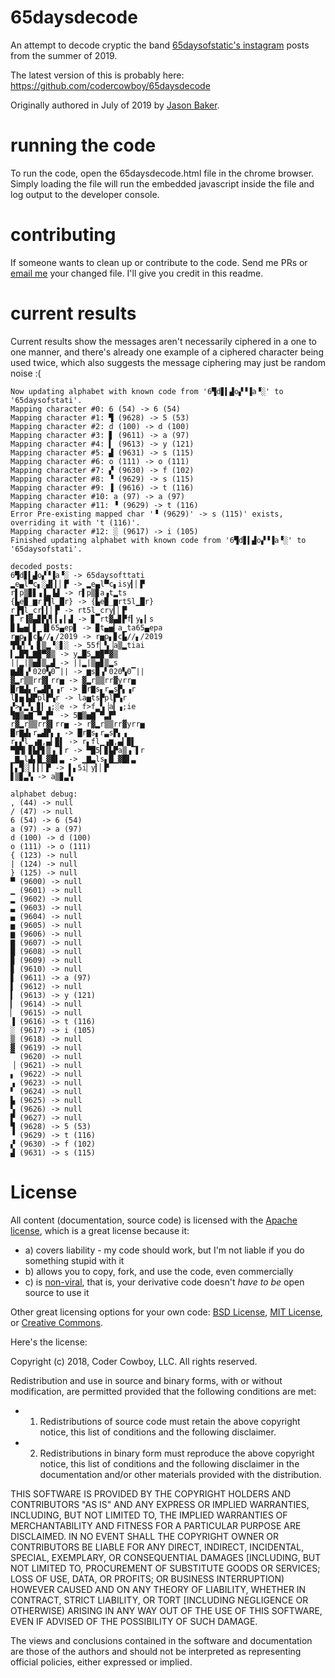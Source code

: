 # 65daysdecode

An attempt to decode cryptic the band [65daysofstatic's instagram](https://www.instagram.com/65daysofstatic/?hl=en) posts from the summer of 2019.

The latest version of this is probably here: https://github.com/codercowboy/65daysdecode

Originally authored in July of 2019 by [Jason Baker](jason@onejasonforsale.com). 

# running the code

To run the code, open the 65daysdecode.html file in the chrome browser. Simply loading the file will run the embedded javascript inside the file and log output to the developer console.

# contributing

If someone wants to clean up or contribute to the code. Send me PRs or [email me](jason@onejasonforsale.com) your changed file. I'll give you credit in this readme.

# current results

Current results show the messages aren't necessarily ciphered in a one to one manner, and there's already one example of a ciphered character being used twice, which also suggests the message ciphering may just be random noise :(

```
Now updating alphabet with known code from '6▜d▋▍▟o▞▝▐a▝░' to '65daysofstati'.
Mapping character #0: 6 (54) -> 6 (54)
Mapping character #1: ▜ (9628) -> 5 (53)
Mapping character #2: d (100) -> d (100)
Mapping character #3: ▋ (9611) -> a (97)
Mapping character #4: ▍ (9613) -> y (121)
Mapping character #5: ▟ (9631) -> s (115)
Mapping character #6: o (111) -> o (111)
Mapping character #7: ▞ (9630) -> f (102)
Mapping character #8: ▝ (9629) -> s (115)
Mapping character #9: ▐ (9616) -> t (116)
Mapping character #10: a (97) -> a (97)
Mapping character #11: ▝ (9629) -> t (116)
Error Pre-existing mapped char '▝ (9629)' -> s (115)' exists, overriding it with 't (116)'.
Mapping character #12: ░ (9617) -> i (105)
Finished updating alphabet with known code from '6▜d▋▍▟o▞▝▐a▝░' to '65daysofstati'.

decoded posts:
6▜d▋▍▟o▞▝▐a▝░ -> 65daysofttati
▂e▄l▀c▖░▟▍▎▏▛ -> ▂e▄l▀c▖isy▎▏▛
r▌p▒▊▋▗▐▂▐▟ -> r▌p▒▊a▗t▂ts
{▙e▉_▆r▐▜l▁█r} -> {▙e▉_▆rt5l▁█r}
r▐▜l▁cr▍▎▏▛ -> rt5l▁cry▎▏▛
▊▔r▐▓▄▊▛▞▎▍▖▎▟ -> ▊▔rt▓▄▊▛f▎y▖▎s
▉▐▄▅▎▋▁▐▋65▄ep▋ -> ▉t▄▅▎a▁ta65▄epa
r▅p▖▊c▙//▖/2019 -> r▅p▖▊c▙//▖/2019
▜▜▞▏▚▕▋▒▂▝░▋░ -> 55f▏▚▕a▒▂tiai
▍▂█▜▂▇▉▀▓▒ -> y▂█5▂▇▉▀▓▒
||▂|▒▅▊▒▂▟ -> ||▂|▒▅▊▒▂s
▆▟▉▗▘020▚0▔|| -> ▆s▉▗▘020▚0▔||
▓▂r▒▒rr▓▍rr▅ -> ▓▂r▒▒rr▓yrr▅
█r▇▟▖r▃▟▛▖▗r -> █r▇s▖r▃s▛▖▗r
l▋▅▐▟▛pl▛▚r -> la▅ts▛pl▛▚r
▞>▞▂▚▕▋▎▗;░e -> f>f▂▚▕a▎▗;ie
▜▇▒▅▇▔▀▃▛▘ -> 5▇▒▅▇▔▀▃▛▘
r▓▂r▒▒rr▓▍rr▅ -> r▓▂r▒▒rr▓yrr▅
█r▇▟▖r▃▟▛▖▗ -> █r▇s▖r▃s▛▖▗
r▖▞l▁▗▆,▄▎▉▌ -> r▖fl▁▗▆,▄▎▉▌
▀█▜▎▊▙▛▋▒▗▔▌r -> ▀█5▎▊▙▛a▒▗▔▌r
▁▇▃l▟▖█▁▓█▌▃ -> ▁▇▃ls▖█▁▓█▌▃
▌▖▜░▏▍▎▏▛ -> ▌▖5i▏y▎▏▛
▋▒▊▃▚ -> a▒▊▃▚

alphabet debug:
, (44) -> null
/ (47) -> null
6 (54) -> 6 (54)
a (97) -> a (97)
d (100) -> d (100)
o (111) -> o (111)
{ (123) -> null
| (124) -> null
} (125) -> null
▀ (9600) -> null
▁ (9601) -> null
▂ (9602) -> null
▃ (9603) -> null
▄ (9604) -> null
▅ (9605) -> null
▆ (9606) -> null
▇ (9607) -> null
█ (9608) -> null
▉ (9609) -> null
▊ (9610) -> null
▋ (9611) -> a (97)
▌ (9612) -> null
▍ (9613) -> y (121)
▎ (9614) -> null
▏ (9615) -> null
▐ (9616) -> t (116)
░ (9617) -> i (105)
▒ (9618) -> null
▓ (9619) -> null
▔ (9620) -> null
▕ (9621) -> null
▖ (9622) -> null
▗ (9623) -> null
▘ (9624) -> null
▙ (9625) -> null
▚ (9626) -> null
▛ (9627) -> null
▜ (9628) -> 5 (53)
▝ (9629) -> t (116)
▞ (9630) -> f (102)
▟ (9631) -> s (115)
```


# License

All content (documentation, source code) is licensed with the [Apache license](http://en.wikipedia.org/wiki/Apache_license), which is a great license because it:

* a) covers liability - my code should work, but I'm not liable if you do something stupid with it
* b) allows you to copy, fork, and use the code, even commercially
* c) is [non-viral](http://en.wikipedia.org/wiki/Viral_license), that is, your derivative code doesn't *have to be* open source to use it

Other great licensing options for your own code: [BSD License](https://en.wikipedia.org/wiki/BSD_licenses), [MIT License](https://en.wikipedia.org/wiki/MIT_License), or [Creative Commons](https://en.wikipedia.org/wiki/Creative_Commons_license).

Here's the license:

Copyright (c) 2018, Coder Cowboy, LLC. All rights reserved.

Redistribution and use in source and binary forms, with or without
modification, are permitted provided that the following conditions are met:

* 1. Redistributions of source code must retain the above copyright notice, this
list of conditions and the following disclaimer.

* 2. Redistributions in binary form must reproduce the above copyright notice,
this list of conditions and the following disclaimer in the documentation
and/or other materials provided with the distribution.
  
THIS SOFTWARE IS PROVIDED BY THE COPYRIGHT HOLDERS AND CONTRIBUTORS "AS IS" AND
ANY EXPRESS OR IMPLIED WARRANTIES, INCLUDING, BUT NOT LIMITED TO, THE IMPLIED
WARRANTIES OF MERCHANTABILITY AND FITNESS FOR A PARTICULAR PURPOSE ARE
DISCLAIMED. IN NO EVENT SHALL THE COPYRIGHT OWNER OR CONTRIBUTORS BE LIABLE FOR
ANY DIRECT, INDIRECT, INCIDENTAL, SPECIAL, EXEMPLARY, OR CONSEQUENTIAL DAMAGES
[INCLUDING, BUT NOT LIMITED TO, PROCUREMENT OF SUBSTITUTE GOODS OR SERVICES;
LOSS OF USE, DATA, OR PROFITS; OR BUSINESS INTERRUPTION) HOWEVER CAUSED AND
ON ANY THEORY OF LIABILITY, WHETHER IN CONTRACT, STRICT LIABILITY, OR TORT
[INCLUDING NEGLIGENCE OR OTHERWISE) ARISING IN ANY WAY OUT OF THE USE OF THIS
SOFTWARE, EVEN IF ADVISED OF THE POSSIBILITY OF SUCH DAMAGE.
  
The views and conclusions contained in the software and documentation are those
of the authors and should not be interpreted as representing official policies,
either expressed or implied.


